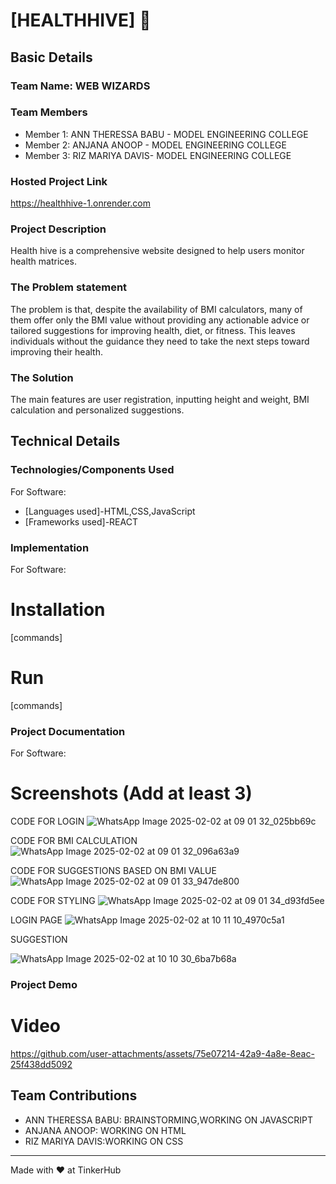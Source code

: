 # [HEALTHHIVE] 🎯


## Basic Details
### Team Name: WEB WIZARDS


### Team Members
- Member 1: ANN THERESSA BABU - MODEL ENGINEERING COLLEGE
- Member 2: ANJANA ANOOP - MODEL ENGINEERING COLLEGE
- Member 3: RIZ MARIYA DAVIS- MODEL ENGINEERING COLLEGE

### Hosted Project Link
https://healthhive-1.onrender.com

### Project Description
Health hive is a comprehensive website designed to help users monitor health matrices.


### The Problem statement

The problem is that, despite the availability of BMI calculators, many of them offer only the BMI value without providing any actionable advice or tailored suggestions for improving health, diet, or fitness. 
This leaves individuals without the guidance they need to take the next steps toward improving their health.

### The Solution
The main features are user registration, inputting height and weight, BMI calculation and personalized suggestions.

## Technical Details
### Technologies/Components Used
For Software:
- [Languages used]-HTML,CSS,JavaScript
- [Frameworks used]-REACT


### Implementation
For Software:
# Installation
[commands]

# Run
[commands]

### Project Documentation
For Software:

# Screenshots (Add at least 3)
CODE FOR LOGIN
![WhatsApp Image 2025-02-02 at 09 01 32_025bb69c](https://github.com/user-attachments/assets/e2274e0b-b577-4a3d-8ef7-2ea60395a164)


CODE FOR BMI CALCULATION
![WhatsApp Image 2025-02-02 at 09 01 32_096a63a9](https://github.com/user-attachments/assets/6b6819d6-44b0-4f1c-b76a-0b399e32f528)

CODE FOR SUGGESTIONS BASED ON BMI VALUE
![WhatsApp Image 2025-02-02 at 09 01 33_947de800](https://github.com/user-attachments/assets/6e53c09b-bdc2-495e-b673-fc9e0bb55762)

CODE FOR STYLING
![WhatsApp Image 2025-02-02 at 09 01 34_d93fd5ee](https://github.com/user-attachments/assets/fd84a61b-e920-49e4-b436-f17827d9a96e)

LOGIN PAGE
![WhatsApp Image 2025-02-02 at 10 11 10_4970c5a1](https://github.com/user-attachments/assets/fadfea6c-7243-4119-87f3-ce5a91d55881)

SUGGESTION

![WhatsApp Image 2025-02-02 at 10 10 30_6ba7b68a](https://github.com/user-attachments/assets/646d92a1-8bcd-49c3-b0d5-2257d439a25b)




### Project Demo
# Video
https://github.com/user-attachments/assets/75e07214-42a9-4a8e-8eac-25f438dd5092




## Team Contributions
- ANN THERESSA BABU: BRAINSTORMING,WORKING ON JAVASCRIPT
- ANJANA ANOOP: WORKING ON HTML
- RIZ MARIYA DAVIS:WORKING ON CSS

---
Made with ❤️ at TinkerHub
